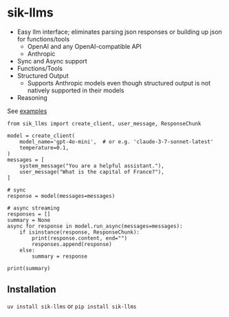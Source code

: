 # sik-llms

- Easy llm interface; eliminates parsing json responses or building up json for functions/tools
    - OpenAI and any OpenAI-compatible API
    - Anthropic
- Sync and Async support
- Functions/Tools
- Structured Output
    - Supports Anthropic models even though structured output is not natively supported in their models
- Reasoning

See [examples](https://github.com/shane-kercheval/sik-llms/blob/main/examples/examples.ipynb)

```
from sik_llms import create_client, user_message, ResponseChunk

model = create_client(
    model_name='gpt-4o-mini',  # or e.g. 'claude-3-7-sonnet-latest'
    temperature=0.1,
)
messages = [
    system_message("You are a helpful assistant."),
    user_message("What is the capital of France?"),
]

# sync
response = model(messages=messages)

# async streaming
responses = []
summary = None
async for response in model.run_async(messages=messages):
    if isinstance(response, ResponseChunk):
        print(response.content, end="")
        responses.append(response)
    else:
        summary = response

print(summary)
```

## Installation

`uv install sik-llms` or `pip install sik-llms`
